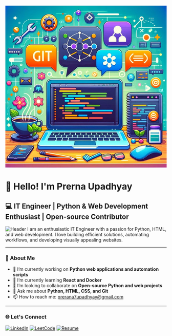 ![logo](https://github.com/PrernaUpadhyay/PrernaUpadhyay/blob/main/Version%20Control%20and%20Collaboration%20Platforms.jpeg)

# 👋 Hello! I'm Prerna Upadhyay  
## 💻 IT Engineer | Python & Web Development Enthusiast | Open-source Contributor

![Header](https://via.placeholder.com/1000x200.png?text=Welcome+to+My+GitHub+Profile)
I am an enthusiastic IT Engineer with a passion for Python, HTML, and web development. I love building efficient solutions, automating workflows, and developing visually appealing websites.

---

### 🚀 About Me

- 🔭 I’m currently working on **Python web applications and automation scripts**
- 🌱 I’m currently learning **React and Docker**
- 🤝 I’m looking to collaborate on **Open-source Python and web projects**
- 💬 Ask me about **Python, HTML, CSS, and Git**
- 📫 How to reach me: [prerana7upadhyay@gmail.com](mailto:prerana7upadhyay@gmail.com)

---

### 🌐 Let's Connect

[![LinkedIn](https://img.shields.io/badge/LinkedIn-%230077B5.svg?style=for-the-badge&logo=linkedin&logoColor=white)](https://www.linkedin.com/in/prerna-upadhyay-a0634a284?utm_source=share&utm_campaign=share_via&utm_content=profile&utm_medium=android_app)
[![LeetCode](https://img.shields.io/badge/LeetCode-%23FFA116.svg?style=for-the-badge&logo=leetcode&logoColor=black)](https://leetcode.com/u/Prerna_2525/)
[![Resume](https://img.shields.io/badge/Resume-%23000000.svg?style=for-the-badge&logo=firefox&logoColor=white)](https://drive.google.com/file/d/1i4tGROEYCNQiYQv70GlbfrTMnXmkgHG4/view?usp=drivesdk)




